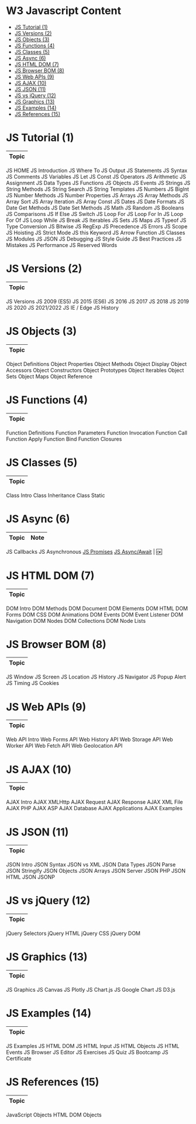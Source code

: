 
<h1>W3 Javascript Content</h1>

- [JS Tutorial (1)](#js-tutorial-1)
- [JS Versions (2)](#js-versions-2)
- [JS Objects (3)](#js-objects-3)
- [JS Functions (4)](#js-functions-4)
- [JS Classes (5)](#js-classes-5)
- [JS Async (6)](#js-async-6)
- [JS HTML DOM (7)](#js-html-dom-7)
- [JS Browser BOM (8)](#js-browser-bom-8)
- [JS Web APIs (9)](#js-web-apis-9)
- [JS AJAX (10)](#js-ajax-10)
- [JS JSON (11)](#js-json-11)
- [JS vs jQuery (12)](#js-vs-jquery-12)
- [JS Graphics (13)](#js-graphics-13)
- [JS Examples (14)](#js-examples-14)
- [JS References (15)](#js-references-15)


# JS Tutorial (1)

|Topic
|---
JS HOME
JS Introduction
JS Where To
JS Output
JS Statements
JS Syntax
JS Comments
JS Variables
JS Let
JS Const
JS Operators
JS Arithmetic
JS Assignment
JS Data Types
JS Functions
JS Objects
JS Events
JS Strings
JS String Methods
JS String Search
JS String Templates
JS Numbers
JS BigInt
JS Number Methods
JS Number Properties
JS Arrays
JS Array Methods
JS Array Sort
JS Array Iteration
JS Array Const
JS Dates
JS Date Formats
JS Date Get Methods
JS Date Set Methods
JS Math
JS Random
JS Booleans
JS Comparisons
JS If Else
JS Switch
JS Loop For
JS Loop For In
JS Loop For Of
JS Loop While
JS Break
JS Iterables
JS Sets
JS Maps
JS Typeof
JS Type Conversion
JS Bitwise
JS RegExp
JS Precedence
JS Errors
JS Scope
JS Hoisting
JS Strict Mode
JS this Keyword
JS Arrow Function
JS Classes
JS Modules
JS JSON
JS Debugging
JS Style Guide
JS Best Practices
JS Mistakes
JS Performance
JS Reserved Words

# JS Versions (2)

|Topic
|---
JS Versions
JS 2009 (ES5)
JS 2015 (ES6)
JS 2016
JS 2017
JS 2018
JS 2019
JS 2020
JS 2021/2022
JS IE / Edge
JS History

# JS Objects (3)

|Topic
|---
Object Definitions
Object Properties
Object Methods
Object Display
Object Accessors
Object Constructors
Object Prototypes
Object Iterables
Object Sets
Object Maps
Object Reference

# JS Functions (4)

|Topic
|---
Function Definitions
Function Parameters
Function Invocation
Function Call
Function Apply
Function Bind
Function Closures

# JS Classes (5)

|Topic
|---
Class Intro
Class Inheritance
Class Static

# JS Async (6)

|Topic |Note
|---  | --
JS Callbacks
JS Asynchronous
[JS Promises](./js-w3-06-03-promise.md)
[JS Async/Await](./js-w3-06-04-async-await.md) | 🆗

# JS HTML DOM (7)

|Topic
|---
DOM Intro
DOM Methods
DOM Document
DOM Elements
DOM HTML
DOM Forms
DOM CSS
DOM Animations
DOM Events
DOM Event Listener
DOM Navigation
DOM Nodes
DOM Collections
DOM Node Lists

# JS Browser BOM (8)

|Topic
|---
JS Window
JS Screen
JS Location
JS History
JS Navigator
JS Popup Alert
JS Timing
JS Cookies

# JS Web APIs (9)

|Topic
|---
Web API Intro
Web Forms API
Web History API
Web Storage API
Web Worker API
Web Fetch API
Web Geolocation API

# JS AJAX (10)

|Topic
|---
AJAX Intro
AJAX XMLHttp
AJAX Request
AJAX Response
AJAX XML File
AJAX PHP
AJAX ASP
AJAX Database
AJAX Applications
AJAX Examples

# JS JSON (11)

|Topic
|---
JSON Intro
JSON Syntax
JSON vs XML
JSON Data Types
JSON Parse
JSON Stringify
JSON Objects
JSON Arrays
JSON Server
JSON PHP
JSON HTML
JSON JSONP

# JS vs jQuery (12)

|Topic
|---
jQuery Selectors
jQuery HTML
jQuery CSS
jQuery DOM

# JS Graphics (13)

|Topic
|---
JS Graphics
JS Canvas
JS Plotly
JS Chart.js
JS Google Chart
JS D3.js

# JS Examples (14)

|Topic
|---
JS Examples
JS HTML DOM
JS HTML Input
JS HTML Objects
JS HTML Events
JS Browser
JS Editor
JS Exercises
JS Quiz
JS Bootcamp
JS Certificate

# JS References (15)

|Topic
|---
JavaScript Objects
HTML DOM Objects
